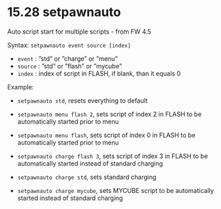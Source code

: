 # 15.28 setpawnauto

Auto script start for multiple scripts - from FW 4.5

Syntax: `setpawnauto event source [index]`

* `event` : ”std” or ”charge” or ”menu”
* `source` : ”std” or ”flash” or ”mycube”
* `index` : index of script in FLASH, if blank, than it equals 0

Example:

* `setpawnauto std`, resets everything to default 

* `setpawnauto menu flash 2`, sets script of index 2 in FLASH to be automatically started prior to menu

* `setpawnauto menu flash`, sets script of index 0 in FLASH to be automatically started prior to menu

* `setpawnauto charge flash 3`, sets script of index 3 in FLASH to be automatically started instead of standard charging

* `setpawnauto charge std`, sets standard charging

* `setpawnauto charge mycube`, sets MYCUBE script to be automatically started instead of standard charging



